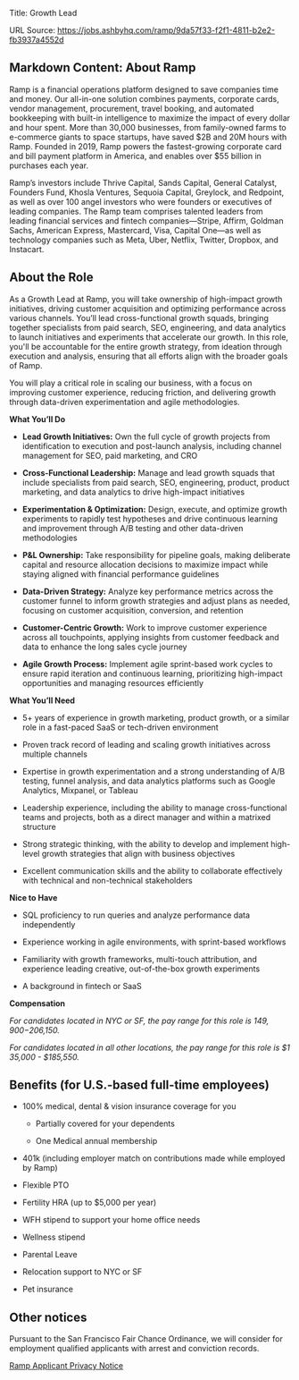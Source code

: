 Title: Growth Lead

URL Source: https://jobs.ashbyhq.com/ramp/9da57f33-f2f1-4811-b2e2-fb3937a4552d

Markdown Content:
About Ramp
----------

Ramp is a financial operations platform designed to save companies time and money. Our all-in-one solution combines payments, corporate cards, vendor management, procurement, travel booking, and automated bookkeeping with built-in intelligence to maximize the impact of every dollar and hour spent. More than 30,000 businesses, from family-owned farms to e-commerce giants to space startups, have saved $2B and 20M hours with Ramp. Founded in 2019, Ramp powers the fastest-growing corporate card and bill payment platform in America, and enables over $55 billion in purchases each year.

Ramp’s investors include Thrive Capital, Sands Capital, General Catalyst, Founders Fund, Khosla Ventures, Sequoia Capital, Greylock, and Redpoint, as well as over 100 angel investors who were founders or executives of leading companies. The Ramp team comprises talented leaders from leading financial services and fintech companies—Stripe, Affirm, Goldman Sachs, American Express, Mastercard, Visa, Capital One—as well as technology companies such as Meta, Uber, Netflix, Twitter, Dropbox, and Instacart.

**About the Role**
------------------

As a Growth Lead at Ramp, you will take ownership of high-impact growth initiatives, driving customer acquisition and optimizing performance across various channels. You’ll lead cross-functional growth squads, bringing together specialists from paid search, SEO, engineering, and data analytics to launch initiatives and experiments that accelerate our growth. In this role, you'll be accountable for the entire growth strategy, from ideation through execution and analysis, ensuring that all efforts align with the broader goals of Ramp.

You will play a critical role in scaling our business, with a focus on improving customer experience, reducing friction, and delivering growth through data-driven experimentation and agile methodologies.

**What You’ll Do**

*   **Lead Growth Initiatives:** Own the full cycle of growth projects from identification to execution and post-launch analysis, including channel management for SEO, paid marketing, and CRO
    
*   **Cross-Functional Leadership:** Manage and lead growth squads that include specialists from paid search, SEO, engineering, product, product marketing, and data analytics to drive high-impact initiatives
    
*   **Experimentation & Optimization:** Design, execute, and optimize growth experiments to rapidly test hypotheses and drive continuous learning and improvement through A/B testing and other data-driven methodologies
    
*   **P&L Ownership:** Take responsibility for pipeline goals, making deliberate capital and resource allocation decisions to maximize impact while staying aligned with financial performance guidelines
    
*   **Data-Driven Strategy:** Analyze key performance metrics across the customer funnel to inform growth strategies and adjust plans as needed, focusing on customer acquisition, conversion, and retention
    
*   **Customer-Centric Growth:** Work to improve customer experience across all touchpoints, applying insights from customer feedback and data to enhance the long sales cycle journey
    
*   **Agile Growth Process:** Implement agile sprint-based work cycles to ensure rapid iteration and continuous learning, prioritizing high-impact opportunities and managing resources efficiently
    

**What You’ll Need**

*   5+ years of experience in growth marketing, product growth, or a similar role in a fast-paced SaaS or tech-driven environment
    
*   Proven track record of leading and scaling growth initiatives across multiple channels
    
*   Expertise in growth experimentation and a strong understanding of A/B testing, funnel analysis, and data analytics platforms such as Google Analytics, Mixpanel, or Tableau
    
*   Leadership experience, including the ability to manage cross-functional teams and projects, both as a direct manager and within a matrixed structure
    
*   Strong strategic thinking, with the ability to develop and implement high-level growth strategies that align with business objectives
    
*   Excellent communication skills and the ability to collaborate effectively with technical and non-technical stakeholders
    

**Nice to Have**

*   SQL proficiency to run queries and analyze performance data independently
    
*   Experience working in agile environments, with sprint-based workflows
    
*   Familiarity with growth frameworks, multi-touch attribution, and experience leading creative, out-of-the-box growth experiments
    
*   A background in fintech or SaaS
    

**Compensation**

_For candidates located in NYC or SF, the pay range for this role is $149,900 - $206,150._

_For candidates located in all other locations, the pay range for this role is $135,000 \- $185,550._

Benefits (for U.S.-based full-time employees)
---------------------------------------------

*   100% medical, dental & vision insurance coverage for you
    
    *   Partially covered for your dependents
        
    *   One Medical annual membership
        
*   401k (including employer match on contributions made while employed by Ramp)
    
*   Flexible PTO
    
*   Fertility HRA (up to $5,000 per year)
    
*   WFH stipend to support your home office needs
    
*   Wellness stipend
    
*   Parental Leave
    
*   Relocation support to NYC or SF
    
*   Pet insurance
    

Other notices
-------------

Pursuant to the San Francisco Fair Chance Ordinance, we will consider for employment qualified applicants with arrest and conviction records.

[Ramp Applicant Privacy Notice](https://ramp.com/legal/applicant-privacy-notice)
